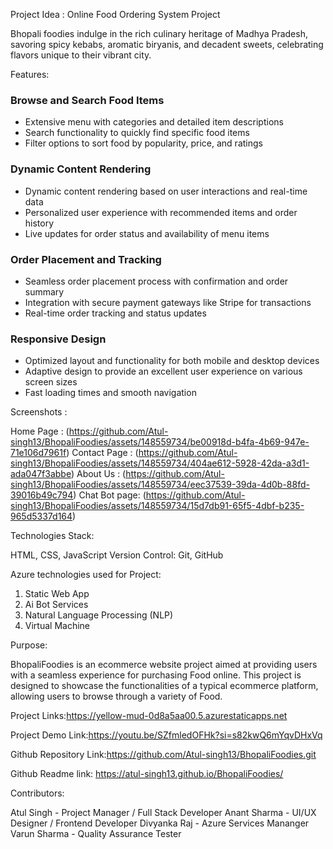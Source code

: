 Project Idea : Online Food Ordering System Project

Bhopali foodies indulge in the rich culinary heritage of Madhya Pradesh, savoring spicy kebabs, aromatic biryanis, and decadent sweets, celebrating flavors unique to their vibrant city.



Features:

### Browse and Search Food Items
- Extensive menu with categories and detailed item descriptions
- Search functionality to quickly find specific food items
- Filter options to sort food by popularity, price, and ratings

### Dynamic Content Rendering
- Dynamic content rendering based on user interactions and real-time data
- Personalized user experience with recommended items and order history
- Live updates for order status and availability of menu items

### Order Placement and Tracking
- Seamless order placement process with confirmation and order summary
- Integration with secure payment gateways like Stripe for transactions
- Real-time order tracking and status updates

### Responsive Design
- Optimized layout and functionality for both mobile and desktop devices
- Adaptive design to provide an excellent user experience on various screen sizes
- Fast loading times and smooth navigation


 Screenshots : 
 
 Home Page : (https://github.com/Atul-singh13/BhopaliFoodies/assets/148559734/be00918d-b4fa-4b69-947e-71e106d7961f)
 Contact Page : (https://github.com/Atul-singh13/BhopaliFoodies/assets/148559734/404ae612-5928-42da-a3d1-ada047f3abbe)
 About Us : (https://github.com/Atul-singh13/BhopaliFoodies/assets/148559734/eec37539-39da-4d0b-88fd-39016b49c794)
 Chat Bot page: (https://github.com/Atul-singh13/BhopaliFoodies/assets/148559734/15d7db91-65f5-4dbf-b235-965d5337d164)
 

Technologies Stack:

HTML, CSS, JavaScript
Version Control: Git, GitHub


Azure technologies used for Project:
1. Static Web App
2. Ai Bot Services
3. Natural Language Processing (NLP)
4. Virtual Machine



Purpose:

BhopaliFoodies is an ecommerce website project aimed at providing users with a seamless experience for purchasing Food online. This project is designed to showcase the functionalities of a typical ecommerce platform, allowing users to browse through a variety of Food.



Project Links:https://yellow-mud-0d8a5aa00.5.azurestaticapps.net

Project Demo Link:https://youtu.be/SZfmledOFHk?si=s82kwQ6mYqvDHxVq

Github Repository Link:https://github.com/Atul-singh13/BhopaliFoodies.git

Github Readme link: https://atul-singh13.github.io/BhopaliFoodies/


Contributors:

Atul Singh - Project Manager / Full Stack Developer
Anant Sharma - UI/UX Designer / Frontend Developer
Divyanka Raj  - Azure Services Mananger
Varun Sharma - Quality Assurance Tester
